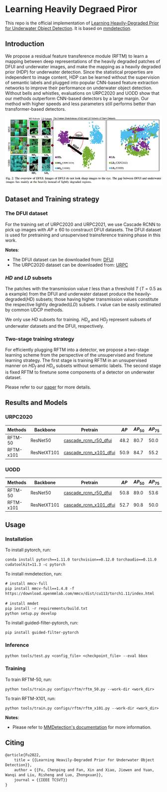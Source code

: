 # Learning Heavily Degraed Piror

This repo is the official implementation of [Learning Heavily-Degraded Prior for Underwater Object Detection](https://ieeexplore.ieee.org/document/10113328). It is based on [mmdetection](https://github.com/open-mmlab/mmdetection).

## Introduction

We propose a residual feature transference module (RFTM) to learn a mapping between deep representations of the heavily degraded patches of DFUI and underwater images, and make the mapping as a heavily degraded prior (HDP) for underwater detection. Since the statistical properties are independent to image content, HDP can be learned without the supervision of semantic labels and plugged into popular CNN-based feature extraction networks to improve their performance on underwater object detection. Without bells and whistles, evaluations on URPC2020 and UODD show that our methods outperform CNN-based detectors by a large margin. Our method with higher speeds and less parameters still performs better than transformer-based detectors.

![Fig2](./assets/Fig2.png)

## Dataset and Training strategy

### The DFUI dataset

For the training set of URPC2020 and URPC2021, we use Cascade RCNN to pick up images with $AP \geq 60$ to constrauct DFUI datasets. The DFUI dataset is used for pretraining and unsupervised trainsference training phase in this work.

**Notes**:

- The DFUI dataset can be downloaded from: [DFUI](https://github.com/xiaoDetection/Learning-Heavily-Degraed-Prior/releases/download/datasets/dfui.zip)
- The URPC2020 dataset can be downloaded from: [URPC](https://github.com/xiaoDetection/Learning-Heavily-Degraed-Prior/releases/download/datasets/urpc2020.zip)

### $HD$ and $LD$ subsets

The patches with the transmission value $t$ less than a threshold $T$ ($T$ = 0.5 as a example) from the DFUI and underwater dataset produce the heavily-degraded($HD$) subsets; those having higher transmission values constitute the respective lightly degraded($LD$) subsets. $t$ value can be easily estimated by common UDCP methods.

We only use $HD$ subsets for training. $HD_u$ and $HD_f$ represent subsets of underwater datasets and the DFUI, respectively.

### Two-stage training strategy

For efficiently plugging RFTM into a detector, we propose a two-stage learning scheme from the perspective of the unsupervised and finetune learning strategy. The first stage is training RFTM in an unsupervised manner on $HD_f$ and $HD_u$ subsets without semantic labels. The second stage is fixed RFTM to finetune some components of a detector on underwater dataset.

Please refer to our [paper](https://ieeexplore.ieee.org/document/10113328) for more details.

## Results and Models

### URPC2020

| Methods   | Backbone    | Pretrain                                                                                                                                         | $AP$ | $AP_{50}$ | $AP_{75}$ | $AP_S$ | $AP_M$ | $AP_L$ | #params | config                                                                                                     | model                                                                                                                            |
| --------- | ----------- | ------------------------------------------------------------------------------------------------------------------------------------------------ | ------ | ----------- | ----------- | -------- | -------- | -------- | ------- | ---------------------------------------------------------------------------------------------------------- | -------------------------------------------------------------------------------------------------------------------------------- |
| RFTM-50   | ResNet50    | [cascade_rcnn_r50_dfui](https://github.com/xiaoDetection/Learning-Heavily-Degraed-Prior/releases/download/first_commit/cascade_rcnn_r50_dfui.pth)   | 48.2   | 80.7        | 50.0        | 19.5     | 41.6     | 53.1     | 75.5M   | [config](https://github.com/xiaoDetection/Learning-Heavily-Degraed-Prior/blob/main/configs/rftm/rftm_50.py)   | [rftm_50_urpc](https://github.com/xiaoDetection/Learning-Heavily-Degraed-Prior/releases/download/first_commit/rftm_50_urpc.pth)     |
| RFTM-x101 | ResNetXT101 | [cascade_rcnn_x101_dfui](https://github.com/xiaoDetection/Learning-Heavily-Degraed-Prior/releases/download/first_commit/cascade_rcnn_x101_dfui.pth) | 50.9   | 84.7        | 55.2        | 25.5     | 45.1     | 56.9     | 133.4M  | [config](https://github.com/xiaoDetection/Learning-Heavily-Degraed-Prior/blob/main/configs/rftm/rftm_x101.py) | [rftm_x101_urpc](https://github.com/xiaoDetection/Learning-Heavily-Degraed-Prior/releases/download/first_commit/rftm_x101_urpc.pth) |

### UODD

| Methods   | Backbone    | Pretrain                                                                                                                                         | $AP$ | $AP_{50}$ | $AP_{75}$ | $AP_S$ | $AP_M$ | $AP_L$ | #parames | config                                                                                                     | model                                                                                                                            |
| --------- | ----------- | ------------------------------------------------------------------------------------------------------------------------------------------------ | ------ | ----------- | ----------- | -------- | -------- | -------- | -------- | ---------------------------------------------------------------------------------------------------------- | -------------------------------------------------------------------------------------------------------------------------------- |
| RFTM-50   | ResNet50    | [cascade_rcnn_r50_dfui](https://github.com/xiaoDetection/Learning-Heavily-Degraed-Prior/releases/download/first_commit/cascade_rcnn_r50_dfui.pth)   | 50.8   | 89.0        | 53.6        | 33.6     | 50.9     | 62.8     | 75.5M    | [config](https://github.com/xiaoDetection/Learning-Heavily-Degraed-Prior/blob/main/configs/rftm/rftm_50.py)   | [rftm_50_uodd](https://github.com/xiaoDetection/Learning-Heavily-Degraed-Prior/releases/download/first_commit/rftm_50_uodd.pth)     |
| RFTM-x101 | ResNetXT101 | [cascade_rcnn_x101_dfui](https://github.com/xiaoDetection/Learning-Heavily-Degraed-Prior/releases/download/first_commit/cascade_rcnn_x101_dfui.pth) | 52.7   | 90.8        | 50.0        | 47.7     | 52.4     | 63.5     | 133.4M   | [config](https://github.com/xiaoDetection/Learning-Heavily-Degraed-Prior/blob/main/configs/rftm/rftm_x101.py) | [rftm_x101_uodd](https://github.com/xiaoDetection/Learning-Heavily-Degraed-Prior/releases/download/first_commit/rftm_x101_uodd.pth) |

## Usage

### Installation

To install pytorch, run:

```
conda install pytorch==1.11.0 torchvision==0.12.0 torchaudio==0.11.0 cudatoolkit=11.3 -c pytorch
```

To install mmdetection, run:

```
# install mmcv-full
pip install mmcv-full==1.4.8 -f https://download.openmmlab.com/mmcv/dist/cu113/torch1.11/index.html

# install mmdet
pip install -r requirements/build.txt
python setup.py develop
```

To install guided-filter-pytorch, run:

```
pip install guided-filter-pytorch
```

### Inference

```
python tools/test.py <config_file> <checkpoint_file> --eval bbox
```

### Training

To train RFTM-50, run:

```
python tools/train.py configs/rftm/rftm_50.py --work-dir <work_dir>
```

To train RFTM-X101, run:

```
python tools/train.py configs/rftm/rftm_x101.py --work-dir <work_dir>
```

**Notes**:
 - Please refer to [MMDetection's documentation](https://mmdetection.readthedocs.io/en/v2.22.0/) for more information.

## Citing

```
@article{Fu2022,
    title = {{Learning Heavily-Degraded Prior for Underwater Object Detection}},
    author = {{Fu, Chenping and Fan, Xin and Xiao, Jiewen and Yuan, Wanqi and Liu, Risheng and Luo, Zhongxuan}},
    journal = {{IEEE TCSVT}}
}
```
